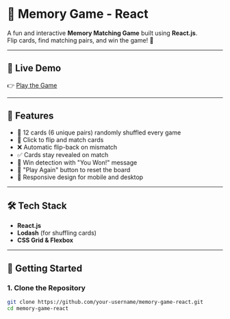 # 🧠 Memory Game - React

A fun and interactive **Memory Matching Game** built using **React.js**.  
Flip cards, find matching pairs, and win the game! 🎉

---

## 🔗 Live Demo

👉 [Play the Game](https://memory-game-git-main-divyanshivats-projects.vercel.app/)

---

## 📌 Features

- 🎴 12 cards (6 unique pairs) randomly shuffled every game
- 🧠 Click to flip and match cards
- ❌ Automatic flip-back on mismatch
- ✅ Cards stay revealed on match
- 🥳 Win detection with "You Won!" message
- 🔁 "Play Again" button to reset the board
- 📱 Responsive design for mobile and desktop

---

## 🛠 Tech Stack

- **React.js**
- **Lodash** (for shuffling cards)
- **CSS Grid & Flexbox**

---

## 🚀 Getting Started

### 1. Clone the Repository

```bash
git clone https://github.com/your-username/memory-game-react.git
cd memory-game-react

